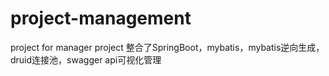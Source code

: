 # project-management
project for manager project
整合了SpringBoot，mybatis，mybatis逆向生成，druid连接池，swagger api可视化管理
